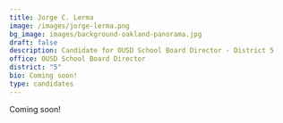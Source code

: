 ```yaml
---
title: Jorge C. Lerma
image: /images/jorge-lerma.png
bg_image: images/background-oakland-panorama.jpg
draft: false
description: Candidate for OUSD School Board Director - District 5
office: OUSD School Board Director
district: "5"
bio: Coming soon!
type: candidates
---
```

Coming soon!